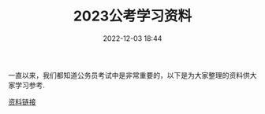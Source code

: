 ﻿---
title: 2023公考学习资料
date: 2022-12-03 18:44
tags:
- 公考
- 省考
- 粉笔
- 顾斐言语
- 学习资料
updated: 
---

一直以来，我们都知道公务员考试中是非常重要的，以下是为大家整理的资料供大家学习参考.

[资料链接](https://www.aliyundrive.com/s/vKoRYiYcb7A)
